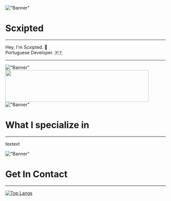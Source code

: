 !["Banner"](https://doy2mn9upadnk.cloudfront.net/uploads/default/optimized/4X/7/c/2/7c2aa4aacb769fab0f41129470ddc3807b520a51_2_690x172.png)
 
# Scxipted
---
 
Hey, I'm Scxipted. 👋  
Portuguese Developer. 🇵🇹  


---

!["Banner"]()
<img height="100" width="450" src="https://cdn.discordapp.com/attachments/614991541995438083/809925542849675284/SkillsSep.png" />
!["Banner"](https://cdn.discordapp.com/attachments/614991541995438083/809925542849675284/SkillsSep.png)
 
# What I specialize in
---
textext
 
 
!["Banner"](https://cdn.discordapp.com/attachments/614991541995438083/809925542052233236/ContactSep.png)
# Get In Contact
---


[![Top Langs](https://github-readme-stats.vercel.app/api/top-langs/?username=anuraghazra&layout=compact)](https://github.com/anuraghazra/github-readme-stats)
